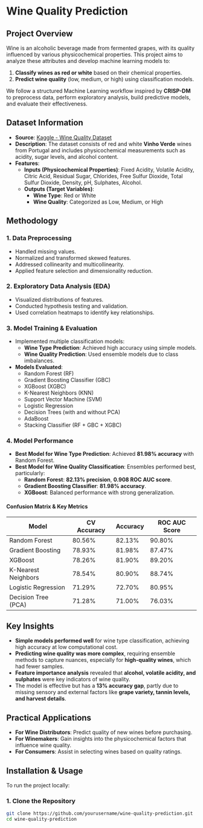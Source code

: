 # Wine Quality Prediction

## Project Overview
Wine is an alcoholic beverage made from fermented grapes, with its quality influenced by various physicochemical properties. This project aims to analyze these attributes and develop machine learning models to:  

1. **Classify wines as red or white** based on their chemical properties.  
2. **Predict wine quality** (low, medium, or high) using classification models.  

We follow a structured Machine Learning workflow inspired by **CRISP-DM** to preprocess data, perform exploratory analysis, build predictive models, and evaluate their effectiveness.

## Dataset Information
- **Source**: [Kaggle - Wine Quality Dataset](/kaggle/input/wine-quality/winequalityN.csv)  
- **Description**: The dataset consists of red and white **Vinho Verde** wines from Portugal and includes physicochemical measurements such as acidity, sugar levels, and alcohol content.  
- **Features**:
  - **Inputs (Physicochemical Properties)**: Fixed Acidity, Volatile Acidity, Citric Acid, Residual Sugar, Chlorides, Free Sulfur Dioxide, Total Sulfur Dioxide, Density, pH, Sulphates, Alcohol.  
  - **Outputs (Target Variables)**:
    - **Wine Type**: Red or White  
    - **Wine Quality**: Categorized as Low, Medium, or High  

## Methodology
### **1. Data Preprocessing**
- Handled missing values.
- Normalized and transformed skewed features.
- Addressed collinearity and multicollinearity.
- Applied feature selection and dimensionality reduction.

### **2. Exploratory Data Analysis (EDA)**
- Visualized distributions of features.
- Conducted hypothesis testing and validation.
- Used correlation heatmaps to identify key relationships.

### **3. Model Training & Evaluation**
- Implemented multiple classification models:
  - **Wine Type Prediction**: Achieved high accuracy using simple models.
  - **Wine Quality Prediction**: Used ensemble models due to class imbalances.
- **Models Evaluated**:
  - Random Forest (RF)
  - Gradient Boosting Classifier (GBC)
  - XGBoost (XGBC)
  - K-Nearest Neighbors (KNN)
  - Support Vector Machine (SVM)
  - Logistic Regression
  - Decision Trees (with and without PCA)
  - AdaBoost
  - Stacking Classifier (RF + GBC + XGBC)

### **4. Model Performance**
- **Best Model for Wine Type Prediction**: Achieved **81.98% accuracy** with Random Forest.
- **Best Model for Wine Quality Classification**: Ensembles performed best, particularly:
  - **Random Forest**: **82.13% precision**, **0.908 ROC AUC score**.
  - **Gradient Boosting Classifier**: **81.98% accuracy**.
  - **XGBoost**: Balanced performance with strong generalization.

#### **Confusion Matrix & Key Metrics**
| Model                     | CV Accuracy | Accuracy | ROC AUC Score |
|---------------------------|------------|----------|--------------|
| Random Forest             | 80.56%     | 82.13%   | 90.80%       |
| Gradient Boosting         | 78.93%     | 81.98%   | 87.47%       |
| XGBoost                   | 78.26%     | 81.90%   | 89.20%       |
| K-Nearest Neighbors       | 78.54%     | 80.90%   | 88.74%       |
| Logistic Regression       | 71.29%     | 72.70%   | 80.95%       |
| Decision Tree (PCA)       | 71.28%     | 71.00%   | 76.03%       |

## Key Insights
- **Simple models performed well** for wine type classification, achieving high accuracy at low computational cost.
- **Predicting wine quality was more complex**, requiring ensemble methods to capture nuances, especially for **high-quality wines**, which had fewer samples.
- **Feature importance analysis** revealed that **alcohol, volatile acidity, and sulphates** were key indicators of wine quality.
- The model is effective but has a **13% accuracy gap**, partly due to missing sensory and external factors like **grape variety, tannin levels, and harvest details**.

## Practical Applications
- **For Wine Distributors**: Predict quality of new wines before purchasing.
- **For Winemakers**: Gain insights into the physicochemical factors that influence wine quality.
- **For Consumers**: Assist in selecting wines based on quality ratings.

## Installation & Usage
To run the project locally:

### **1. Clone the Repository**
```bash
git clone https://github.com/yourusername/wine-quality-prediction.git
cd wine-quality-prediction

